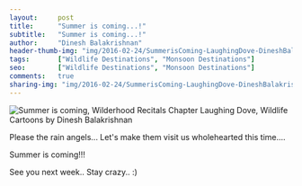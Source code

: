 ```yaml
---
layout:     post
title:      "Summer is coming...!"
subtitle:   "Summer is coming...!"
author:     "Dinesh Balakrishnan"
header-thumb-img: "img/2016-02-24/SummerisComing-LaughingDove-DineshBalakrishnan-thumb.jpg"
tags:       ["Wildlife Destinations", "Monsoon Destinations"]
seo: 		["Wildlife Destinations", "Monsoon Destinations"]
comments:   true
sharing-img: "img/2016-02-24/SummerisComing-LaughingDove-DineshBalakrishnan.jpg"
---
```



<img src="{{ site.baseurl }}/img/2016-02-24/SummerisComing-LaughingDove-DineshBalakrishnan.jpg" alt="Summer is coming,  Wilderhood Recitals Chapter Laughing Dove, Wildlife Cartoons by Dinesh Balakrishnan">

<p>
Please the rain angels... Let's make them visit us wholehearted this time....
</p>

<p>
Summer is coming!!!
</p>

<p>
See you next week.. Stay crazy.. :)
</p>